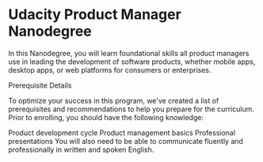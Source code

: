 # Udacity Product Manager Nanodegree

In this Nanodegree, you will learn foundational skills all product managers use in leading the development of software products, whether mobile apps, desktop apps, or web platforms for consumers or enterprises.

Prerequisite Details

To optimize your success in this program, we've created a list of prerequisites and recommendations to help you prepare for the curriculum. Prior to enrolling, you should have the following knowledge:

Product development cycle
Product management basics
Professional presentations
You will also need to be able to communicate fluently and professionally in written and spoken English.
